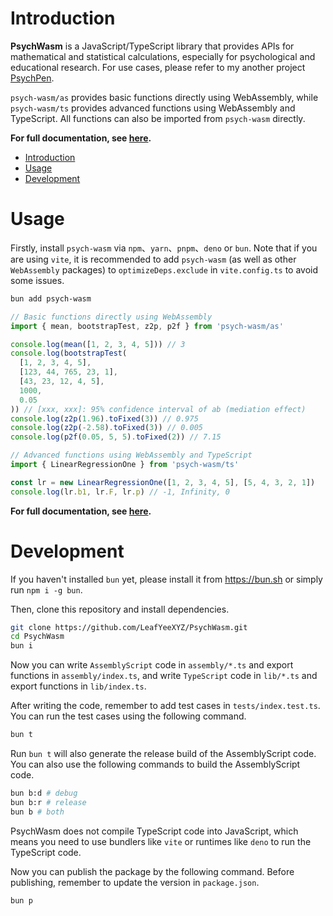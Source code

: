 # Introduction

**PsychWasm** is a JavaScript/TypeScript library that provides APIs for mathematical and statistical calculations, especially for psychological and educational research. For use cases, please refer to my another project [PsychPen](https://github.com/LeafYeeXYZ/PsychPen).

`psych-wasm/as` provides basic functions directly using WebAssembly, while `psych-wasm/ts` provides advanced functions using WebAssembly and TypeScript. All functions can also be imported from `psych-wasm` directly.

**For full documentation, see [here](https://wasm.leafyee.xyz/).**

- [Introduction](#introduction)
- [Usage](#usage)
- [Development](#development)

# Usage

Firstly, install `psych-wasm` via `npm`、`yarn`、`pnpm`、`deno` or `bun`. Note that if you are using `vite`, it is recommended to add `psych-wasm` (as well as other `WebAssembly` packages) to `optimizeDeps.exclude` in `vite.config.ts` to avoid some issues.

```bash
bun add psych-wasm
```

```typescript
// Basic functions directly using WebAssembly
import { mean, bootstrapTest, z2p, p2f } from 'psych-wasm/as'

console.log(mean([1, 2, 3, 4, 5])) // 3
console.log(bootstrapTest(
  [1, 2, 3, 4, 5],
  [123, 44, 765, 23, 1],
  [43, 23, 12, 4, 5],
  1000,
  0.05
)) // [xxx, xxx]: 95% confidence interval of ab (mediation effect)
console.log(z2p(1.96).toFixed(3)) // 0.975
console.log(z2p(-2.58).toFixed(3)) // 0.005
console.log(p2f(0.05, 5, 5).toFixed(2)) // 7.15
```

```typescript
// Advanced functions using WebAssembly and TypeScript
import { LinearRegressionOne } from 'psych-wasm/ts'

const lr = new LinearRegressionOne([1, 2, 3, 4, 5], [5, 4, 3, 2, 1])
console.log(lr.b1, lr.F, lr.p) // -1, Infinity, 0
```

**For full documentation, see [here](https://wasm.leafyee.xyz/).**

# Development

If you haven't installed `bun` yet, please install it from <https://bun.sh> or simply run `npm i -g bun`.

Then, clone this repository and install dependencies.

```bash
git clone https://github.com/LeafYeeXYZ/PsychWasm.git
cd PsychWasm
bun i
```

Now you can write `AssemblyScript` code in `assembly/*.ts` and export functions in `assembly/index.ts`, and write `TypeScript` code in `lib/*.ts` and export functions in `lib/index.ts`. 

After writing the code, remember to add test cases in `tests/index.test.ts`. You can run the test cases using the following command.

```bash
bun t
```

Run `bun t` will also generate the release build of the AssemblyScript code. You can also use the following commands to build the AssemblyScript code.

```bash
bun b:d # debug
bun b:r # release
bun b # both
```

PsychWasm does not compile TypeScript code into JavaScript, which means you need to use bundlers like `vite` or runtimes like `deno` to run the TypeScript code.

Now you can publish the package by the following command. Before publishing, remember to update the version in `package.json`.

```bash
bun p
```
